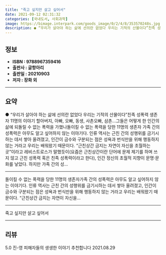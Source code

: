 ```yaml
---
title: "죽고 싶지만 살고 싶어서"
date: 2021-09-12 02:31:32
categories: [국내도서, 사회과학]
image: https://bimage.interpark.com/goods_image/0/2/4/8/353570248s.jpg
description: ● “우리가 살아야 하는 삶에 선의란 없었다 우리는 기적의 산물이다”친족 성폭력 생존자 11명의 이야기 할아버지, 아빠, 오빠, 동생, 사촌오빠, 삼촌…그들은 어떻게 한 인간의 삶에 되돌릴 수 없는 폭력을 가했나돌이킬 수 없는 폭력을 당한 11명의 생존자 가족 간의 성폭력은 아무도 알
---
```


## **정보**

- **ISBN : 9788967359416**
- **출판사 : 글항아리**
- **출판일 : 20210903**
- **저자 : 장화 외**

------



## **요약**

●  “우리가 살아야 하는 삶에 선의란 없었다 우리는 기적의 산물이다”친족 성폭력 생존자 11명의 이야기 할아버지, 아빠, 오빠, 동생, 사촌오빠, 삼촌…그들은 어떻게 한 인간의 삶에 되돌릴 수 없는 폭력을 가했나돌이킬 수 없는 폭력을 당한 11명의 생존자 가족 간의 성폭력은 아무도 알고 싶어하지 않는 이야기다. 인류 역사는 근친 간의 성행위를 금기시하는 데서 쌓아 올려졌고, 인간이 금수와 구분되는 점은 성욕과 번식만을 위해 행동하지 않는 거라고 우리는 배워왔기 때문이다. “근친상간 금지는 자연이 자신을 초월하는 곳”이라고 레비스트로스가 말했듯이(요즘은 근친상간이란 단어에 문제 제기를 하며 쓰지 않고 근친 성폭력 혹은 친족 성폭력이라고 한다), 인간 정신의 초월적 지향이 문명·문화를 낳았다. 하지만 가족 간의 성...

------

돌이킬 수 없는 폭력을 당한 11명의 생존자가족 간의 성폭력은 아무도 알고 싶어하지 않는 이야기다. 인류 역사는 근친 간의 성행위를 금기시하는 데서 쌓아 올려졌고, 인간이 금수와 구분되는 점은 성욕과 번식만을 위해 행동하지 않는 거라고 우리는 배워왔기 때문이다. “근친상간 금지는 자연이 자신을... 

------


죽고 싶지만 살고 싶어서 

------


## **리뷰** 

5.0 진-영 피해자들의 생생한 이야기 추천합니다 2021.08.29 <br/>